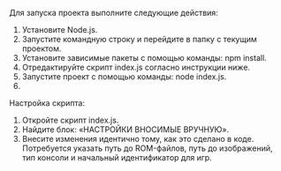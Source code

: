 Для запуска проекта выполните следующие действия:
1. Установите Node.js.
2. Запустите командную строку и перейдите в папку с текущим проектом.
3. Установите зависимые пакеты с помощью команды: npm install.
4. Отредактируйте скрипт index.js согласно инструкции ниже.
5. Запустите проект с помощью команды: node index.js.
6. 
Настройка скрипта:
1. Откройте скрипт index.js.
2. Найдите блок: «НАСТРОЙКИ ВНОСИМЫЕ ВРУЧНУЮ».
3. Внесите изменения идентично тому, как это сделано в коде. Потребуется указать путь до ROM-файлов, путь до изображений, тип консоли и начальный идентификатор для игр.
